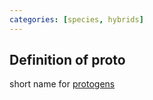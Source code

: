 ```yaml
---
categories: [species, hybrids]
---
```

## Definition of proto

short name for [protogens](./protogen)
